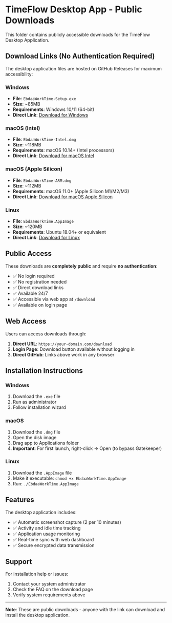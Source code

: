 # TimeFlow Desktop App - Public Downloads

This folder contains publicly accessible downloads for the TimeFlow Desktop Application.

## Download Links (No Authentication Required)

The desktop application files are hosted on GitHub Releases for maximum accessibility:

### Windows
- **File**: `EbdaaWorkTime-Setup.exe`
- **Size**: ~85MB
- **Requirements**: Windows 10/11 (64-bit)
- **Direct Link**: [Download for Windows](https://github.com/mafatah/time-flow-admin/releases/download/v1.0.0/EbdaaWorkTime-Setup.exe)

### macOS (Intel)
- **File**: `EbdaaWorkTime-Intel.dmg`
- **Size**: ~118MB
- **Requirements**: macOS 10.14+ (Intel processors)
- **Direct Link**: [Download for macOS Intel](https://github.com/mafatah/time-flow-admin/releases/download/v1.0.0/EbdaaWorkTime-Intel.dmg)

### macOS (Apple Silicon)
- **File**: `EbdaaWorkTime-ARM.dmg`
- **Size**: ~112MB
- **Requirements**: macOS 11.0+ (Apple Silicon M1/M2/M3)
- **Direct Link**: [Download for macOS Apple Silicon](https://github.com/mafatah/time-flow-admin/releases/download/v1.0.0/EbdaaWorkTime-ARM.dmg)

### Linux
- **File**: `EbdaaWorkTime.AppImage`
- **Size**: ~120MB
- **Requirements**: Ubuntu 18.04+ or equivalent
- **Direct Link**: [Download for Linux](https://github.com/mafatah/time-flow-admin/releases/download/v1.0.0/EbdaaWorkTime.AppImage)

## Public Access

These downloads are **completely public** and require **no authentication**:

- ✅ No login required
- ✅ No registration needed
- ✅ Direct download links
- ✅ Available 24/7
- ✅ Accessible via web app at `/download`
- ✅ Available on login page

## Web Access

Users can access downloads through:

1. **Direct URL**: `https://your-domain.com/download`
2. **Login Page**: Download button available without logging in
3. **Direct GitHub**: Links above work in any browser

## Installation Instructions

### Windows
1. Download the `.exe` file
2. Run as administrator
3. Follow installation wizard

### macOS
1. Download the `.dmg` file
2. Open the disk image
3. Drag app to Applications folder
4. **Important**: For first launch, right-click → Open (to bypass Gatekeeper)

### Linux
1. Download the `.AppImage` file
2. Make it executable: `chmod +x EbdaaWorkTime.AppImage`
3. Run: `./EbdaaWorkTime.AppImage`

## Features

The desktop application includes:
- ✅ Automatic screenshot capture (2 per 10 minutes)
- ✅ Activity and idle time tracking
- ✅ Application usage monitoring
- ✅ Real-time sync with web dashboard
- ✅ Secure encrypted data transmission

## Support

For installation help or issues:
1. Contact your system administrator
2. Check the FAQ on the download page
3. Verify system requirements above

---

**Note**: These are public downloads - anyone with the link can download and install the desktop application. 